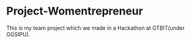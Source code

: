 # Project-Womentrepreneur
This is my team project which we made in a Hackathon at GTBIT(under GGSIPU).
